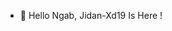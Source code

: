 - 👋 Hello Ngab, Jidan-Xd19 Is Here !

<!---
JidanXd19/JidanXd19 is a ✨ special ✨ repository because its `README.md` (this file) appears on your GitHub profile.
You can click the Preview link to take a look at your changes.
--->
